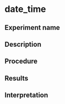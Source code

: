 date\_time
==========

Experiment name
---------------

Description
-----------

Procedure
---------

Results
-------

Interpretation
--------------

